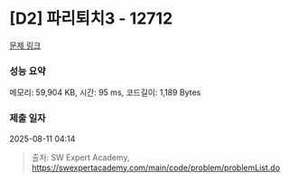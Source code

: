 # [D2] 파리퇴치3 - 12712 

[문제 링크](https://swexpertacademy.com/main/code/problem/problemDetail.do?contestProbId=AXuARWAqDkQDFARa) 

### 성능 요약

메모리: 59,904 KB, 시간: 95 ms, 코드길이: 1,189 Bytes

### 제출 일자

2025-08-11 04:14



> 출처: SW Expert Academy, https://swexpertacademy.com/main/code/problem/problemList.do